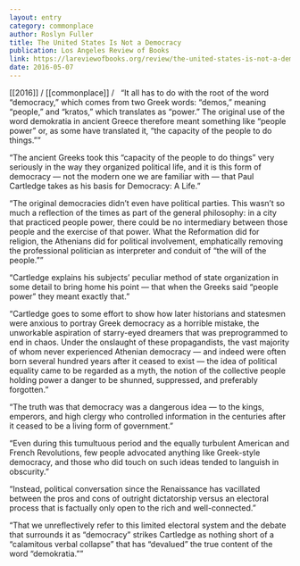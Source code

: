 ```yaml
---
layout: entry
category: commonplace
author: Roslyn Fuller
title: The United States Is Not a Democracy
publication: Los Angeles Review of Books
link: https://lareviewofbooks.org/review/the-united-states-is-not-a-democracy/
date: 2016-05-07
---
```


[[2016]] / [[commonplace]] / 
 
“It all has to do with the root of the word “democracy,” which comes from two Greek words: “demos,” meaning “people,” and “kratos,” which translates as “power.” The original use of the word demokratia in ancient Greece therefore meant something like “people power” or, as some have translated it, “the capacity of the people to do things.””

“The ancient Greeks took this “capacity of the people to do things” very seriously in the way they organized political life, and it is this form of democracy — not the modern one we are familiar with — that Paul Cartledge takes as his basis for Democracy: A Life.”

“The original democracies didn’t even have political parties. This wasn’t so much a reflection of the times as part of the general philosophy: in a city that practiced people power, there could be no intermediary between those people and the exercise of that power. What the Reformation did for religion, the Athenians did for political involvement, emphatically removing the professional politician as interpreter and conduit of “the will of the people.””

“Cartledge explains his subjects’ peculiar method of state organization in some detail to bring home his point — that when the Greeks said “people power” they meant exactly that.”

“Cartledge goes to some effort to show how later historians and statesmen were anxious to portray Greek democracy as a horrible mistake, the unworkable aspiration of starry-eyed dreamers that was preprogrammed to end in chaos. Under the onslaught of these propagandists, the vast majority of whom never experienced Athenian democracy — and indeed were often born several hundred years after it ceased to exist — the idea of political equality came to be regarded as a myth, the notion of the collective people holding power a danger to be shunned, suppressed, and preferably forgotten.”

“The truth was that democracy was a dangerous idea — to the kings, emperors, and high clergy who controlled information in the centuries after it ceased to be a living form of government.”

“Even during this tumultuous period and the equally turbulent American and French Revolutions, few people advocated anything like Greek-style democracy, and those who did touch on such ideas tended to languish in obscurity.”

“Instead, political conversation since the Renaissance has vacillated between the pros and cons of outright dictatorship versus an electoral process that is factually only open to the rich and well-connected.”

“That we unreflectively refer to this limited electoral system and the debate that surrounds it as “democracy” strikes Cartledge as nothing short of a “calamitous verbal collapse” that has “devalued” the true content of the word “demokratia.””
